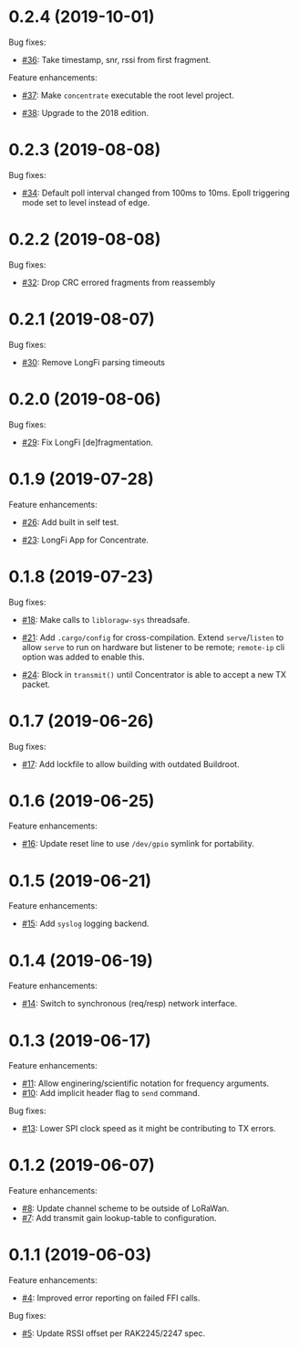 <!--
M.m.p (YYYY-MM-DD)
==================
Add a summary of this release.

**BREAKING CHANGES**:

* Some change which breaks API or ABI compatiblity with.


Feature enhancements:

* [Link to github PR]():
  A new feature.

Bug fixes:

* [Link to github PR]():
  A bugfix.
-->

0.2.4 (2019-10-01)
==================
Bug fixes:

* [#36](https://github.com/helium/concentrate/pull/36):
  Take timestamp, snr, rssi from first fragment.

Feature enhancements:

* [#37](https://github.com/helium/concentrate/pull/37):
  Make `concentrate` executable the root level project.

* [#38](https://github.com/helium/concentrate/pull/38):
  Upgrade to the 2018 edition.

0.2.3 (2019-08-08)
==================
Bug fixes:

* [#34](https://github.com/helium/concentrate/pull/34):
  Default poll interval changed from 100ms to 10ms.
  Epoll triggering mode set to level instead of edge.

0.2.2 (2019-08-08)
==================
Bug fixes:

* [#32](https://github.com/helium/concentrate/pull/32):
  Drop CRC errored fragments from reassembly

0.2.1 (2019-08-07)
==================
Bug fixes:

* [#30](https://github.com/helium/concentrate/pull/30):
  Remove LongFi parsing timeouts

0.2.0 (2019-08-06)
==================
Bug fixes:

* [#29](https://github.com/helium/concentrate/pull/29):
  Fix LongFi [de]fragmentation.

0.1.9 (2019-07-28)
==================
Feature enhancements:

* [#26](https://github.com/helium/concentrate/pull/26):
  Add built in self test.

* [#23](https://github.com/helium/concentrate/pull/23):
  LongFi App for Concentrate.

0.1.8 (2019-07-23)
==================
Bug fixes:

* [#18](https://github.com/helium/concentrate/pull/18):
  Make calls to `libloragw-sys` threadsafe.

* [#21](https://github.com/helium/concentrate/pull/21):
  Add `.cargo/config` for cross-compilation. Extend `serve`/`listen` to allow `serve` to run on hardware but listener to be remote; `remote-ip` cli option was added to enable this.

* [#24](https://github.com/helium/concentrate/pull/24):
  Block in `transmit()` until Concentrator is able to accept a new TX packet.

0.1.7 (2019-06-26)
==================
Bug fixes:

* [#17](https://github.com/helium/concentrate/pull/17):
  Add lockfile to allow building with outdated Buildroot.

0.1.6 (2019-06-25)
==================
Feature enhancements:

* [#16](https://github.com/helium/concentrate/pull/16):
  Update reset line to use `/dev/gpio` symlink for portability.

0.1.5 (2019-06-21)
==================
Feature enhancements:

* [#15](https://github.com/helium/concentrate/pull/15):
  Add `syslog` logging backend.

0.1.4 (2019-06-19)
==================
Feature enhancements:

* [#14](https://github.com/helium/concentrate/pull/14):
  Switch to synchronous (req/resp) network interface.

0.1.3 (2019-06-17)
==================
Feature enhancements:

* [#11](https://github.com/helium/concentrate/pull/11):
  Allow enginering/scientific notation for frequency arguments.
* [#10](https://github.com/helium/concentrate/pull/10):
  Add implicit header flag to `send` command.

Bug fixes:

* [#13](https://github.com/helium/concentrate/pull/13):
  Lower SPI clock speed as it might be contributing to TX errors.

0.1.2 (2019-06-07)
==================
Feature enhancements:

* [#8](https://github.com/helium/concentrate/pull/8):
  Update channel scheme to be outside of LoRaWan.
* [#7](https://github.com/helium/concentrate/pull/7):
  Add transmit gain lookup-table to configuration.

0.1.1 (2019-06-03)
==================
Feature enhancements:

* [#4](https://github.com/helium/concentrate/pull/4):
  Improved error reporting on failed FFI calls.

Bug fixes:

* [#5](https://github.com/helium/concentrate/pull/5):
  Update RSSI offset per RAK2245/2247 spec.
